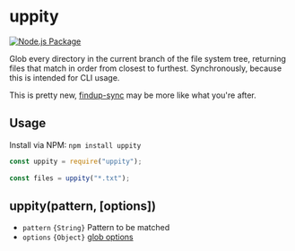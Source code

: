# uppity

[![Node.js Package](https://github.com/arenanet/uppity/actions/workflows/npm-publish.yml/badge.svg)](https://github.com/arenanet/uppity/actions/workflows/npm-publish.yml)

Glob every directory in the current branch of the file system tree, returning files that match in order from closest to furthest. Synchronously, because this is intended for CLI usage.

This is pretty new, [findup-sync](https://github.com/cowboy/node-findup-sync/) may be more like what you're after.

## Usage ##

Install via NPM: `npm install uppity`

```javascript
const uppity = require("uppity");
    
const files = uppity("*.txt");
```

## uppity(pattern, [options]) ##

* `pattern` `{String}` Pattern to be matched
* `options` `{Object}` [glob options](https://github.com/isaacs/node-glob#options)
